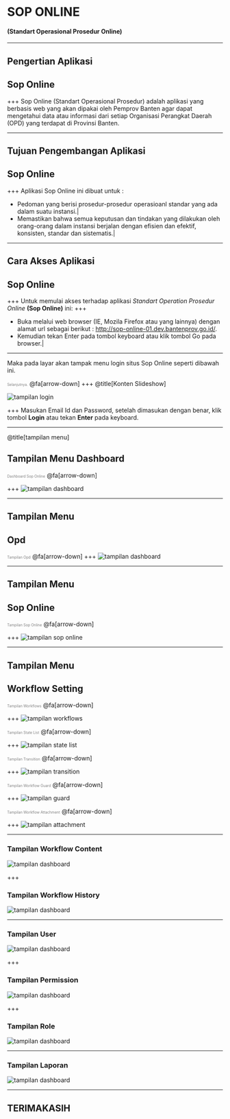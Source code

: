 # SOP ONLINE 
#### (<span class="white">Standart Operasional Prosedur Online</span>)

---

## Pengertian Aplikasi
## <span class="white">Sop Online</span>

+++
Sop Online (Standart Operasional Prosedur) adalah aplikasi yang berbasis web yang akan dipakai oleh Pemprov Banten agar dapat mengetahui data atau informasi dari setiap Organisasi Perangkat Daerah (OPD) yang terdapat di Provinsi Banten.

---
## Tujuan Pengembangan Aplikasi
## <span class="white">Sop Online</span>

+++
Aplikasi Sop Online ini dibuat untuk :

- Pedoman yang berisi prosedur-prosedur operasioanl standar yang ada dalam suatu instansi.|
- Memastikan bahwa semua keputusan dan tindakan yang dilakukan oleh orang-orang dalam instansi berjalan dengan efisien dan efektif, konsisten, standar dan sistematis.|

---
## Cara Akses Aplikasi 
## <span class="white">Sop Online</span>

+++
Untuk memulai akses terhadap aplikasi *Standart Operation Prosedur Online* **(Sop Online)** ini: 
+++
- Buka melalui web browser (IE, Mozila Firefox atau yang lainnya) dengan alamat url sebagai berikut : http://sop-online-01.dev.bantenprov.go.id/.
- Kemudian tekan Enter pada tombol keyboard atau klik tombol Go pada browser.|

---
Maka pada layar akan tampak menu login situs Sop Online seperti dibawah ini.

<span style="font-size:0.6em; color:gray">Selanjutnya.</span>
@fa[arrow-down]
+++
@title[Konten Slideshow]

![tampilan login](/assets/images/01-login.png)

+++
Masukan Email Id dan Password, setelah dimasukan dengan benar, klik tombol **Login** atau tekan **Enter** pada keyboard.

---

@title[tampilan menu]

## Tampilan Menu <span class="white">Dashboard</span>
<span style="font-size:0.6em; color:gray">Dashboard <span class="white">Sop Online</span></span>
@fa[arrow-down]

+++
![tampilan dashboard](/assets/images/02-tampilan-dashboard.png)

---
## Tampilan Menu 
## <span class="white">Opd</span>
<span style="font-size:0.6em; color:gray">Tampilan <span class="white">Opd</span></span>
@fa[arrow-down]
+++
![tampilan dashboard](/assets/images/03-tampilan-opd.png)

---
## Tampilan Menu
## <span class="white">Sop Online</span>
<span style="font-size:0.6em; color:gray">Tampilan <span class="white">Sop Online</span></span>
@fa[arrow-down]

+++
![tampilan sop online](/assets/images/04-tampilan-sop-online.png)

---
## Tampilan Menu 
## <span class="white">Workflow Setting</span>
<span style="font-size:0.6em; color:gray">Tampilan <span class="white">Workflows</span></span>
@fa[arrow-down]

+++
![tampilan workflows](/assets/images/05-tampilan-workflows.png)

<span style="font-size:0.6em; color:gray">Tampilan <span class="white">State List</span></span>
@fa[arrow-down]

+++
![tampilan state list](/assets/images/06-tampilan-statelist.png)

<span style="font-size:0.6em; color:gray">Tampilan <span class="white">Transition</span></span>
@fa[arrow-down]

+++
![tampilan transition](/assets/images/07-tampilan-transition.png)

<span style="font-size:0.6em; color:gray">Tampilan <span class="white">Workflow Guard</span></span>
@fa[arrow-down]

+++
![tampilan guard](/assets/images/08-tampilan-workflow-guard.png)

<span style="font-size:0.6em; color:gray">Tampilan <span class="white">Workflow Attachment</span></span>
@fa[arrow-down]

+++
![tampilan attachment](/assets/images/09-tampilan-workflow-attachment.png)

---
### Tampilan Workflow Content
![tampilan dashboard](/assets/images/10-tampilan-workflow-content.png)

+++
### Tampilan Workflow History
![tampilan dashboard](/assets/images/11-tampilan-workflow-history.png)

---
### Tampilan User
![tampilan dashboard](/assets/images/12-tampilan-user.png)

+++
### Tampilan Permission
![tampilan dashboard](/assets/images/13-tampilan-permission.png)

+++
### Tampilan Role
![tampilan dashboard](/assets/images/14-tampilan-role.png)

---
### Tampilan Laporan
![tampilan dashboard](/assets/images/15-tampilan-laporan.png)

---

## TERIMAKASIH
